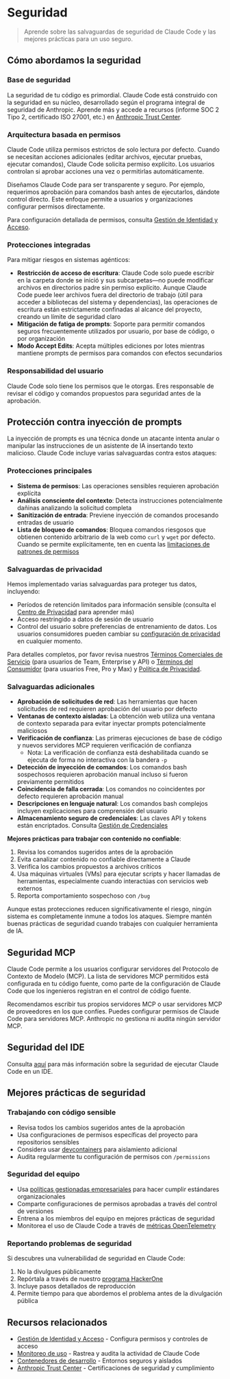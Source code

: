 # Seguridad

> Aprende sobre las salvaguardas de seguridad de Claude Code y las mejores prácticas para un uso seguro.

## Cómo abordamos la seguridad

### Base de seguridad

La seguridad de tu código es primordial. Claude Code está construido con la seguridad en su núcleo, desarrollado según el programa integral de seguridad de Anthropic. Aprende más y accede a recursos (informe SOC 2 Tipo 2, certificado ISO 27001, etc.) en [Anthropic Trust Center](https://trust.anthropic.com).

### Arquitectura basada en permisos

Claude Code utiliza permisos estrictos de solo lectura por defecto. Cuando se necesitan acciones adicionales (editar archivos, ejecutar pruebas, ejecutar comandos), Claude Code solicita permiso explícito. Los usuarios controlan si aprobar acciones una vez o permitirlas automáticamente.

Diseñamos Claude Code para ser transparente y seguro. Por ejemplo, requerimos aprobación para comandos bash antes de ejecutarlos, dándote control directo. Este enfoque permite a usuarios y organizaciones configurar permisos directamente.

Para configuración detallada de permisos, consulta [Gestión de Identidad y Acceso](/es/docs/claude-code/iam).

### Protecciones integradas

Para mitigar riesgos en sistemas agénticos:

* **Restricción de acceso de escritura**: Claude Code solo puede escribir en la carpeta donde se inició y sus subcarpetas—no puede modificar archivos en directorios padre sin permiso explícito. Aunque Claude Code puede leer archivos fuera del directorio de trabajo (útil para acceder a bibliotecas del sistema y dependencias), las operaciones de escritura están estrictamente confinadas al alcance del proyecto, creando un límite de seguridad claro
* **Mitigación de fatiga de prompts**: Soporte para permitir comandos seguros frecuentemente utilizados por usuario, por base de código, o por organización
* **Modo Accept Edits**: Acepta múltiples ediciones por lotes mientras mantiene prompts de permisos para comandos con efectos secundarios

### Responsabilidad del usuario

Claude Code solo tiene los permisos que le otorgas. Eres responsable de revisar el código y comandos propuestos para seguridad antes de la aprobación.

## Protección contra inyección de prompts

La inyección de prompts es una técnica donde un atacante intenta anular o manipular las instrucciones de un asistente de IA insertando texto malicioso. Claude Code incluye varias salvaguardas contra estos ataques:

### Protecciones principales

* **Sistema de permisos**: Las operaciones sensibles requieren aprobación explícita
* **Análisis consciente del contexto**: Detecta instrucciones potencialmente dañinas analizando la solicitud completa
* **Sanitización de entrada**: Previene inyección de comandos procesando entradas de usuario
* **Lista de bloqueo de comandos**: Bloquea comandos riesgosos que obtienen contenido arbitrario de la web como `curl` y `wget` por defecto. Cuando se permite explícitamente, ten en cuenta las [limitaciones de patrones de permisos](/es/docs/claude-code/iam#tool-specific-permission-rules)

### Salvaguardas de privacidad

Hemos implementado varias salvaguardas para proteger tus datos, incluyendo:

* Períodos de retención limitados para información sensible (consulta el [Centro de Privacidad](https://privacy.anthropic.com/en/articles/10023548-how-long-do-you-store-my-data) para aprender más)
* Acceso restringido a datos de sesión de usuario
* Control del usuario sobre preferencias de entrenamiento de datos. Los usuarios consumidores pueden cambiar su [configuración de privacidad](https://claude.ai/settings/privacy) en cualquier momento.

Para detalles completos, por favor revisa nuestros [Términos Comerciales de Servicio](https://www.anthropic.com/legal/commercial-terms) (para usuarios de Team, Enterprise y API) o [Términos del Consumidor](https://www.anthropic.com/legal/consumer-terms) (para usuarios Free, Pro y Max) y [Política de Privacidad](https://www.anthropic.com/legal/privacy).

### Salvaguardas adicionales

* **Aprobación de solicitudes de red**: Las herramientas que hacen solicitudes de red requieren aprobación del usuario por defecto
* **Ventanas de contexto aisladas**: La obtención web utiliza una ventana de contexto separada para evitar inyectar prompts potencialmente maliciosos
* **Verificación de confianza**: Las primeras ejecuciones de base de código y nuevos servidores MCP requieren verificación de confianza
  * Nota: La verificación de confianza está deshabilitada cuando se ejecuta de forma no interactiva con la bandera `-p`
* **Detección de inyección de comandos**: Los comandos bash sospechosos requieren aprobación manual incluso si fueron previamente permitidos
* **Coincidencia de falla cerrada**: Los comandos no coincidentes por defecto requieren aprobación manual
* **Descripciones en lenguaje natural**: Los comandos bash complejos incluyen explicaciones para comprensión del usuario
* **Almacenamiento seguro de credenciales**: Las claves API y tokens están encriptados. Consulta [Gestión de Credenciales](/es/docs/claude-code/iam#credential-management)

**Mejores prácticas para trabajar con contenido no confiable**:

1. Revisa los comandos sugeridos antes de la aprobación
2. Evita canalizar contenido no confiable directamente a Claude
3. Verifica los cambios propuestos a archivos críticos
4. Usa máquinas virtuales (VMs) para ejecutar scripts y hacer llamadas de herramientas, especialmente cuando interactúas con servicios web externos
5. Reporta comportamiento sospechoso con `/bug`

<Warning>
  Aunque estas protecciones reducen significativamente el riesgo, ningún sistema es completamente
  inmune a todos los ataques. Siempre mantén buenas prácticas de seguridad cuando trabajes
  con cualquier herramienta de IA.
</Warning>

## Seguridad MCP

Claude Code permite a los usuarios configurar servidores del Protocolo de Contexto de Modelo (MCP). La lista de servidores MCP permitidos está configurada en tu código fuente, como parte de la configuración de Claude Code que los ingenieros registran en el control de código fuente.

Recomendamos escribir tus propios servidores MCP o usar servidores MCP de proveedores en los que confíes. Puedes configurar permisos de Claude Code para servidores MCP. Anthropic no gestiona ni audita ningún servidor MCP.

## Seguridad del IDE

Consulta [aquí](/es/docs/claude-code/ide-integrations#security) para más información sobre la seguridad de ejecutar Claude Code en un IDE.

## Mejores prácticas de seguridad

### Trabajando con código sensible

* Revisa todos los cambios sugeridos antes de la aprobación
* Usa configuraciones de permisos específicas del proyecto para repositorios sensibles
* Considera usar [devcontainers](/es/docs/claude-code/devcontainer) para aislamiento adicional
* Audita regularmente tu configuración de permisos con `/permissions`

### Seguridad del equipo

* Usa [políticas gestionadas empresariales](/es/docs/claude-code/iam#enterprise-managed-policy-settings) para hacer cumplir estándares organizacionales
* Comparte configuraciones de permisos aprobadas a través del control de versiones
* Entrena a los miembros del equipo en mejores prácticas de seguridad
* Monitorea el uso de Claude Code a través de [métricas OpenTelemetry](/es/docs/claude-code/monitoring-usage)

### Reportando problemas de seguridad

Si descubres una vulnerabilidad de seguridad en Claude Code:

1. No la divulgues públicamente
2. Repórtala a través de nuestro [programa HackerOne](https://hackerone.com/anthropic-vdp/reports/new?type=team\&report_type=vulnerability)
3. Incluye pasos detallados de reproducción
4. Permite tiempo para que abordemos el problema antes de la divulgación pública

## Recursos relacionados

* [Gestión de Identidad y Acceso](/es/docs/claude-code/iam) - Configura permisos y controles de acceso
* [Monitoreo de uso](/es/docs/claude-code/monitoring-usage) - Rastrea y audita la actividad de Claude Code
* [Contenedores de desarrollo](/es/docs/claude-code/devcontainer) - Entornos seguros y aislados
* [Anthropic Trust Center](https://trust.anthropic.com) - Certificaciones de seguridad y cumplimiento
